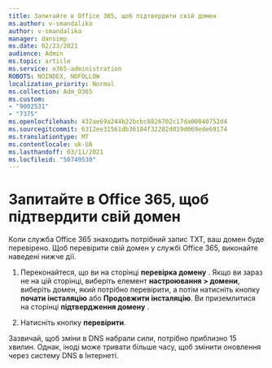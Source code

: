 ```yaml
---
title: Запитайте в Office 365, щоб підтвердити свій домен
ms.author: v-smandalika
author: v-smandalika
manager: dansimp
ms.date: 02/23/2021
audience: Admin
ms.topic: article
ms.service: o365-administration
ROBOTS: NOINDEX, NOFOLLOW
localization_priority: Normal
ms.collection: Adm_O365
ms.custom:
- "9002531"
- "7375"
ms.openlocfilehash: 432ae69a244b22bcbc8826702c17da00040752d4
ms.sourcegitcommit: 6312ee31561db36104f32282d019d069ede69174
ms.translationtype: MT
ms.contentlocale: uk-UA
ms.lasthandoff: 03/11/2021
ms.locfileid: "50749530"
---
```

# <a name="ask-office-365-to-verify-your-domain"></a>Запитайте в Office 365, щоб підтвердити свій домен

Коли служба Office 365 знаходить потрібний запис TXT, ваш домен буде перевірено. Щоб перевірити свій домен у службі Office 365, виконайте наведені нижче дії.

1. Переконайтеся, що ви на сторінці **перевірка домену** . Якщо ви зараз не на цій сторінці, виберіть елемент **настроювання > домени**, виберіть домен, який потрібно перевірити, а потім натисніть кнопку **почати інсталяцію** або **Продовжити інсталяцію**. Ви приземлитися на сторінці **підтвердження домену** .

2. Натисніть кнопку **перевірити**.

Зазвичай, щоб зміни в DNS набрали сили, потрібно приблизно 15 хвилин. Однак, іноді може тривати більше часу, щоб змінити оновлення через систему DNS в Інтернеті.

